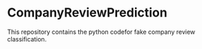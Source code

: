 # CompanyReviewPrediction
This repository contains the python codefor fake company review classification.
